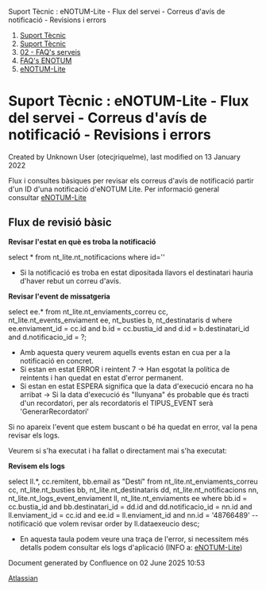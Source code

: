 Suport Tècnic : eNOTUM-Lite - Flux del servei - Correus d'avís de notificació - Revisions i errors  

1.  [Suport Tècnic](index.html)
2.  [Suport Tècnic](13893782.html)
3.  [02 - FAQ's serveis](26313393.html)
4.  [FAQ's ENOTUM](28705561.html)
5.  [eNOTUM-Lite](eNOTUM-Lite_36341310.html)

Suport Tècnic : eNOTUM-Lite - Flux del servei - Correus d'avís de notificació - Revisions i errors
==================================================================================================

Created by Unknown User (otecjriquelme), last modified on 13 January 2022

Flux i consultes bàsiques per revisar els correus d'avís de notificació partir d'un ID d'una notificació d'eNOTUM Lite. Per informació general consultar [eNOTUM-Lite](eNOTUM-Lite_36341310.html)

Flux de revisió bàsic
---------------------

  

**Revisar l'estat en què es troba la notificació**

select \* 
from nt\_lite.nt\_notificacions
where id=''

*   Si la notificació es troba en estat dipositada llavors el destinatari hauria d'haver rebut un correu d'avís.

  

**Revisar l'event de missatgeria**

select ee.\* from nt\_lite.nt\_enviaments\_correu cc, nt\_lite.nt\_events\_enviament ee, nt\_busties b, nt\_destinataris d
where ee.enviament\_id = cc.id
and b.id = cc.bustia\_id
and d.id = b.destinatari\_id
and d.notificacio\_id = ?;

*   Amb aquesta query veurem aquells events estan en cua per a la notificació en concret.
*   Si estan en estat ERROR i reintent 7 → Han esgotat la política de reintents i han quedat en estat d'error permanent.
*   Si estan en estat ESPERA significa que la data d'execució encara no ha arribat → Si la data d'execució és "llunyana" és probable que és tracti d'un recordatori, per als recordatoris el TIPUS\_EVENT serà 'GenerarRecordatori'

Si no apareix l'event que estem buscant o bé ha quedat en error, val la pena revisar els logs.

Veurem si s'ha executat i ha fallat o directament mai s'ha executat:

**Revisem els logs**

select ll.\*, cc.remitent, bb.email as "Destí"
from nt\_lite.nt\_enviaments\_correu cc, nt\_lite.nt\_busties bb, nt\_lite.nt\_destinataris dd, nt\_lite.nt\_notificacions nn, nt\_lite.nt\_logs\_event\_enviament ll, nt\_lite.nt\_enviaments ee
where bb.id = cc.bustia\_id
and bb.destinatari\_id = dd.id
and dd.notificacio\_id = nn.id
and ll.enviament\_id = cc.id
and ee.id = ll.enviament\_id
and nn.id = '48766489' -- notificació que volem revisar
order by ll.dataexeucio desc;

*   En aquesta taula podem veure una traça de l'error, si necessitem més detalls podem consultar els logs d'aplicació (INFO a: [eNOTUM-Lite](eNOTUM-Lite_36341310.html))

Document generated by Confluence on 02 June 2025 10:53

[Atlassian](http://www.atlassian.com/)